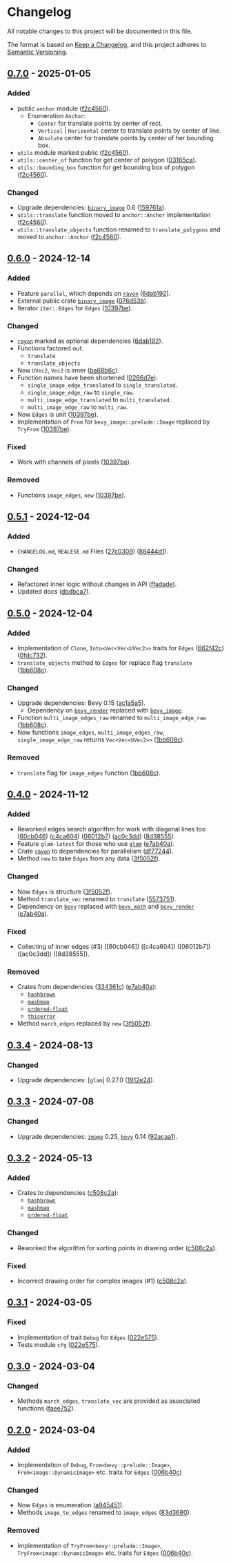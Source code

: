 # Changelog

All notable changes to this project will be documented in this file.

The format is based on [Keep a Changelog](https://keepachangelog.com/en/1.1.0/),
and this project adheres to [Semantic Versioning](https://semver.org/spec/v2.0.0.html).

## [0.7.0](https://github.com/shnewto/edges/compare/0.6.0...0.7.0) - 2025-01-05

### Added

- public `anchor` module ([f2c4560](https://github.com/shnewto/edges/commit/f3c4560ca1bd5209155d632e36e0be374b915947)).
  - Enumeration `Anchor`:
    - `Center` for translate points by center of rect.
    - `Vertical` | `Horizontal` center to translate points by center of line.
    - `Absolute` center for translate points by center of her bounding box.
- `utils` module marked public ([f2c4560](https://github.com/shnewto/edges/commit/f3c4560ca1bd5209155d632e36e0be374b915947)).
- `utils::center_of` function for get center of polygon ([03165ca](https://github.com/shnewto/edges/commit/03165cabc3a9b384703c47e3d1855d357c6380e7)).
- `utils::bounding_box` function for get bounding box of polygon ([f2c4560](https://github.com/shnewto/edges/commit/f3c4560ca1bd5209155d632e36e0be374b915947)).

### Changed

- Upgrade dependencies: [`binary_image`] 0.6 ([159761a](https://github.com/shnewto/edges/commit/159761a1be6fb494d3d2295f4885e535d65cccc2)).
- `utils::translate` function moved to `anchor::Anchor` implementation ([f2c4560](https://github.com/shnewto/edges/commit/f3c4560ca1bd5209155d632e36e0be374b915947)).
- `utils::translate_objects` function renamed to `translate_polygons`
  and moved to `anchor::Anchor` ([f2c4560](https://github.com/shnewto/edges/commit/f3c4560ca1bd5209155d632e36e0be374b915947)).

## [0.6.0](https://github.com/shnewto/edges/compare/0.5.1...0.6.0) - 2024-12-14

### Added

- Feature `parallel`, which depends on [`rayon`]
  ([6dab192](https://github.com/shnewto/edges/commit/6dab192ee37572bcd6d35fa14421d401f574f47b)).
- External public crate [`binary_image`]
  ([076d53b](https://github.com/shnewto/edges/commit/076d53b636d31583d41f34b4fdc55267478de085)).
- Iterator `iter::Edges` for `Edges`
  ([10397be](https://github.com/shnewto/edges/commit/10397beb6557fb239be9f254c31fa227389d47c2)).

### Changed

- [`rayon`] marked as optional dependencies
  ([6dab192](https://github.com/shnewto/edges/commit/6dab192ee37572bcd6d35fa14421d401f574f47b)).
- Functions factored out.
  - `translate`
  - `translate_objects`
- Now `UVec2`, `Vec2` is inner
  ([ba68b6c](https://github.com/shnewto/edges/commit/ba68b6c1fc8fb49c04697c6e20694f1deaea4fcc)).
- Function names have been shortened
  ([0266d7e](https://github.com/shnewto/edges/commit/0266d7e0c6a0c9b99ab5eac69e20eccfb9b25276)):
  - `single_image_edge_translated` to `single_translated`.
  - `single_image_edge_raw` to `single_raw`.
  - `multi_image_edge_translated` to `multi_translated`.
  - `multi_image_edge_raw` to `multi_raw`.
- Now `Edges` is unit
  ([10397be](https://github.com/shnewto/edges/commit/10397beb6557fb239be9f254c31fa227389d47c2)).
- Implementation of `From` for `bevy_image::prelude::Image`
  replaced by `TryFrom`
  ([10397be](https://github.com/shnewto/edges/commit/10397beb6557fb239be9f254c31fa227389d47c2)).

### Fixed

- Work with channels of pixels
  ([10397be](https://github.com/shnewto/edges/commit/10397beb6557fb239be9f254c31fa227389d47c2)).

### Removed

- Functions `image_edges`, `new`
  ([10397be](https://github.com/shnewto/edges/commit/10397beb6557fb239be9f254c31fa227389d47c2)).

## [0.5.1](https://github.com/shnewto/edges/compare/0.5.0...0.5.1) - 2024-12-04

### Added

- `CHANGELOG.md`, `REALESE.md` Files
  ([27c0309](https://github.com/shnewto/edges/commit/27c0309de7cf4cf1d9bb3939eebd2b073a3bb81e))
  ([88444d1](https://github.com/shnewto/edges/commit/88444d1ef60a61c1fcfb8c30cba919353de8010b)).

### Changed

- Refactored inner logic without changes in API
  ([ffadade](https://github.com/shnewto/edges/commit/ffadade2004535a2fb0930412f4b95586b0f8383)).
- Updated docs ([dbdbca7](https://github.com/shnewto/edges/commit/dbdbca79871fcb6928344860eb5586617e0beacd)).

## [0.5.0](https://github.com/shnewto/edges/compare/0.4.0...0.5.0) - 2024-12-04

### Added

- Implementation of `Clone`, `Into<Vec<Vec<UVec2>>` traits for `Edges`
  ([662f42c](https://github.com/shnewto/edges/commit/662f42c7e1d478a66b62555801bf6f85ad6f36d4))
  ([0fdc732](https://github.com/shnewto/edges/commit/0fdc7329ddf46bb4e4e60e16348c788c8de1b7e7)).
- `translate_objects` method to `Edges` for replace flag `translate` ([1bb608c](https://github.com/shnewto/edges/commit/1bb608c39711da1e45cde17d1bb988076672b80d)).

### Changed

- Upgrade dependencies: Bevy 0.15 ([ac1a5a5](https://github.com/shnewto/edges/commit/ac1a5a5b7ed056723d4727bbb3a2bd11def3c70f)).
  - Dependency on [`bevy_render`](https://crates.io/crates/bevy_render)
    replaced with [`bevy_image`](https://crates.io/crates/bevy_image).
- Function `multi_image_edges_raw` renamed to `multi_image_edge_raw` ([1bb608c](https://github.com/shnewto/edges/commit/1bb608c39711da1e45cde17d1bb988076672b80d)).
- Now functions `image_edges`, `multi_image_edges_raw`, `single_image_edge_raw`
  returns `Vec<Vec<UVec2>>` ([1bb608c](https://github.com/shnewto/edges/commit/1bb608c39711da1e45cde17d1bb988076672b80d)).

### Removed

- `translate` flag for `image_edges` function ([1bb608c](https://github.com/shnewto/edges/commit/1bb608c39711da1e45cde17d1bb988076672b80d)).

## [0.4.0](https://github.com/shnewto/edges/compare/0.3.4...0.4.0) - 2024-11-12

### Added

- Reworked edges search algorithm for work with diagonal lines too
  ([60cb046](https://github.com/shnewto/edges/commit/60cb046930b899926877e62dd5700dfc37ec32b8))
  ([c4ca604](https://github.com/shnewto/edges/commit/c4ca604e3cde1a40dffc8d92b2dd378b951335f9))
  ([06012b7](https://github.com/shnewto/edges/commit/06012b753aeb91da70cfbb75a47b3d4023482cb4))
  ([ac0c3dd](https://github.com/shnewto/edges/commit/ac0c3ddcde59c036fa55c59e3a9880d77e348ae2))
  ([8d38555](https://github.com/shnewto/edges/commit/8d38555bfa9252a8fe70c799fc68653780641232)).
- Feature `glam-latest` for those who use [`glam`](https://crates.io/crates/glam)
  ([e7ab40a](https://github.com/shnewto/edges/commit/e7ab40a25e933bce24380bc090dea503b0bc93d4)).
- Crate [`rayon`](https://crates.io/crates/rayon) to dependencies for parallelism
  ([df77244](https://github.com/shnewto/edges/commit/df77244fc05604334285ce426b7186030a61ee7b)).
- Method `new` to take `Edges` from any data
  ([3f5052f](https://github.com/shnewto/edges/commit/3f5052fbe720eee8011e26e617b737f4577a28d7)).

### Changed

- Now `Edges` is structure ([3f5052f](https://github.com/shnewto/edges/commit/3f5052fbe720eee8011e26e617b737f4577a28d7)).
- Method `translate_vec` renamed to `translate`
  ([5573751](https://github.com/shnewto/edges/commit/55737517a246b207e87c8abf99d6fbe3d3786e0a)).
- Dependency on [`bevy`](https://crates.io/crates/bevy) replaced with
  [`bevy_math`] and [`bevy_render`]
  ([e7ab40a](https://github.com/shnewto/edges/commit/e7ab40a25e933bce24380bc090dea503b0bc93d4)).

### Fixed

- Collecting of inner edges (#3)
  ([60cb046]) ([c4ca604]) ([06012b7]) ([ac0c3dd]) ([8d38555]).

### Removed

- Crates from dependencies
  ([334361c](https://github.com/shnewto/edges/commit/334361c7c1acca3e3e548b679046c5117f087de2))
  ([e7ab40a](https://github.com/shnewto/edges/commit/e7ab40a25e933bce24380bc090dea503b0bc93d4)):
  - [`hashbrown`]
  - [`mashmap`]
  - [`ordered-float`]
  - [`thiserror`]
- Method `march_edges` replaced by `new`
  ([3f5052f](https://github.com/shnewto/edges/commit/3f5052fbe720eee8011e26e617b737f4577a28d7)).

## [0.3.4](https://github.com/shnewto/edges/compare/0.3.3...0.3.4) - 2024-08-13

### Changed

- Upgrade dependencies: [`glam`] 0.27.0 ([1912e24](https://github.com/shnewto/edges/commit/1912e24647e885c9340c7667f0f8967bca670456)).

## [0.3.3](https://github.com/shnewto/edges/compare/0.3.2...0.3.3) - 2024-07-08

### Changed

- Upgrade dependencies:
  [`image`] 0.25,
  [`bevy`] 0.14
  ([92acaa1](https://github.com/shnewto/edges/commit/92acaa1a3be42b085bf2fe9c4e258662254edcf5)).

## [0.3.2](https://github.com/shnewto/edges/compare/0.3.1...0.3.2) - 2024-05-13

### Added

- Crates to dependencies
  ([c508c2a](https://github.com/shnewto/edges/commit/c508c2a6816593efbeaf807e5af1e06c9f165376)):
  - [`hashbrown`]
  - [`mashmap`]
  - [`ordered-float`]

### Changed

- Reworked the algorithm for sorting points in drawing order ([c508c2a](https://github.com/shnewto/edges/commit/c508c2a6816593efbeaf807e5af1e06c9f165376)).

### Fixed

- Incorrect drawing order for complex images (#1)
  ([c508c2a](https://github.com/shnewto/edges/commit/c508c2a6816593efbeaf807e5af1e06c9f165376)).

## [0.3.1](https://github.com/shnewto/edges/compare/0.3.0...0.3.1) - 2024-03-05

### Fixed

- Implementation of trait `Debug` for `Edges` ([022e575](https://github.com/shnewto/edges/commit/022e57560681a4e92bbbd3d96505a1548e31923d)).
- Tests module `cfg` ([022e575](https://github.com/shnewto/edges/commit/022e57560681a4e92bbbd3d96505a1548e31923d)).

## [0.3.0](https://github.com/shnewto/edges/compare/0.2.0...0.3.0) - 2024-03-04

### Changed

- Methods `march_edges`, `translate_vec` are provided as associated functions
  ([faee752](https://github.com/shnewto/edges/commit/faee752f042fcd54f90ce13e74516691be7dbc0c)).

## [0.2.0](https://github.com/shnewto/edges/compare/0.1.0...0.2.0) - 2024-03-04

### Added

- Implementation of
  `Debug`, `From<bevy::prelude::Image>`, `From<image::DynamicImage>` etc.
  traits for `Edges` ([006b40c](https://github.com/shnewto/edges/commit/006b40c7ff9557dac4166b04aa8e2fee7ce1bedc))

### Changed

- Now `Edges` is enumeration ([a945451](https://github.com/shnewto/edges/commit/a945451a4649cb61fee9175fae478fb310060304)).
- Methods `image_to_edges` renamed to `image_edges`
  ([83d3680](https://github.com/shnewto/edges/commit/83d3680243df382faf0b5cf605b499e204ce4249)).

### Removed

- Implementation of
  `TryFrom<bevy::prelude::Image>`, `TryFrom<image::DynamicImage>` etc.
  traits for `Edges` ([006b40c](https://github.com/shnewto/edges/commit/006b40c7ff9557dac4166b04aa8e2fee7ce1bedc)).

[`bevy`]: https://crates.io/crates/bevy
[`bevy_math`]: https://crates.io/crates/bevy_math
[`bevy_render`]: https://crates.io/crates/bevy_render
[`image`]: https://crates.io/crates/image
[`rayon`]: https://crates.io/crates/rayon
[`binary_image`]: https://crates.io/crates/binary_image
[`thiserror`]: https://crates.io/crates/thiserror
[`hashbrown`]: https://crates.io/crates/hashbrown
[`mashmap`]: https://crates.io/crates/mashmap
[`ordered-float`]: https://crates.io/crates/ordered-float
